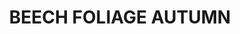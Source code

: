 ---
title: "BEECH FOLIAGE AUTUMN"
price: "1350.0"
desc: ""
img_path: "/assets/img/AK8141.jpg"
brand: AK
available: true
special_offer: false
new: false
soon: false
cat: "Diorame"
subcat: "DI-AK-Interactive"
subsubcat: "Diorame-AKInteractive-TRAVA"
sifra: "AK8141"
---